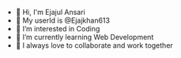 - 👋 Hi, I'm Ejajul Ansari
- 👋 My userId is @Ejajkhan613
- 👀 I’m interested in Coding
- 🌱 I’m currently learning Web Development
- 💞️ I always love to collaborate and work together

<!---
Ejajkhan613/Ejajkhan613 is a ✨ special ✨ repository because its `README.md` (this file) appears on your GitHub profile.
You can click the Preview link to take a look at your changes.
--->
